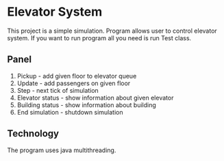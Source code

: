 # Elevator System
This project is a simple simulation. Program allows user to control elevator system. 
If you want to run program all you need is run Test class.

## Panel

1. Pickup - add given floor to elevator queue
2. Update - add passengers on given floor
3. Step - next tick of simulation
4. Elevator status - show information about given elevator
5. Building status - show information about building
6. End simulation - shutdown simulation

## Technology
The program uses java multithreading.
